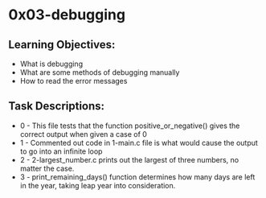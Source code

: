 # 0x03-debugging

## Learning Objectives:

- What is debugging
- What are some methods of debugging manually
- How to read the error messages

## Task Descriptions:

- 0 - This file tests that the function positive_or_negative() gives the correct output when given a case of 0
- 1 - Commented out code in 1-main.c file is what would cause the output to go into an infinite loop
- 2 - 2-largest_number.c prints out the largest of three numbers, no matter the case.
- 3 - print_remaining_days() function determines how many days are left in the year, taking leap year into consideration.
